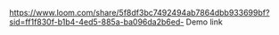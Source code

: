 https://www.loom.com/share/5f8df3bc7492494ab7864dbb933699bf?sid=ff1f830f-b1b4-4ed5-885a-ba096da2b6ed- Demo link
